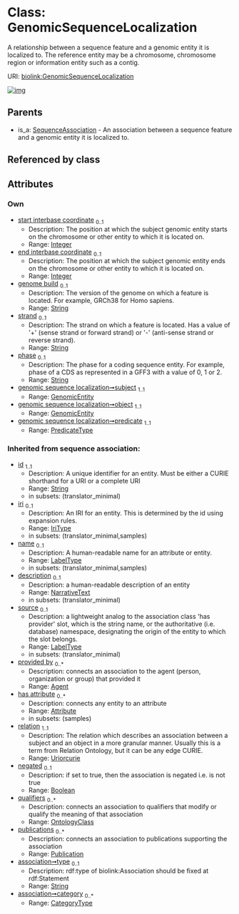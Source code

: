 
# Class: GenomicSequenceLocalization


A relationship between a sequence feature and a genomic entity it is localized to. The reference entity may be a chromosome, chromosome region or information entity such as a contig.

URI: [biolink:GenomicSequenceLocalization](https://w3id.org/biolink/vocab/GenomicSequenceLocalization)


[![img](https://yuml.me/diagram/nofunky;dir:TB/class/[SequenceAssociation],[Publication],[OntologyClass],[GenomicEntity]<object%201..1-%20[GenomicSequenceLocalization&#124;start_interbase_coordinate:integer%20%3F;end_interbase_coordinate:integer%20%3F;genome_build:string%20%3F;strand:string%20%3F;phase:string%20%3F;predicate:predicate_type;relation(i):uriorcurie;negated(i):boolean%20%3F;type(i):string%20%3F;category(i):category_type%20*;id(i):string;iri(i):iri_type%20%3F;name(i):label_type%20%3F;description(i):narrative_text%20%3F;source(i):label_type%20%3F],[GenomicEntity]<subject%201..1-%20[GenomicSequenceLocalization],[SequenceAssociation]^-[GenomicSequenceLocalization],[GenomicEntity],[Attribute],[Agent])](https://yuml.me/diagram/nofunky;dir:TB/class/[SequenceAssociation],[Publication],[OntologyClass],[GenomicEntity]<object%201..1-%20[GenomicSequenceLocalization&#124;start_interbase_coordinate:integer%20%3F;end_interbase_coordinate:integer%20%3F;genome_build:string%20%3F;strand:string%20%3F;phase:string%20%3F;predicate:predicate_type;relation(i):uriorcurie;negated(i):boolean%20%3F;type(i):string%20%3F;category(i):category_type%20*;id(i):string;iri(i):iri_type%20%3F;name(i):label_type%20%3F;description(i):narrative_text%20%3F;source(i):label_type%20%3F],[GenomicEntity]<subject%201..1-%20[GenomicSequenceLocalization],[SequenceAssociation]^-[GenomicSequenceLocalization],[GenomicEntity],[Attribute],[Agent])

## Parents

 *  is_a: [SequenceAssociation](SequenceAssociation.md) - An association between a sequence feature and a genomic entity it is localized to.

## Referenced by class


## Attributes


### Own

 * [start interbase coordinate](start_interbase_coordinate.md)  <sub>0..1</sub>
     * Description: The position at which the subject genomic entity starts on the chromosome or other entity to which it is located on.
     * Range: [Integer](types/Integer.md)
 * [end interbase coordinate](end_interbase_coordinate.md)  <sub>0..1</sub>
     * Description: The position at which the subject genomic entity ends on the chromosome or other entity to which it is located on.
     * Range: [Integer](types/Integer.md)
 * [genome build](genome_build.md)  <sub>0..1</sub>
     * Description: The version of the genome on which a feature is located. For example, GRCh38 for Homo sapiens.
     * Range: [String](types/String.md)
 * [strand](strand.md)  <sub>0..1</sub>
     * Description: The strand on which a feature is located. Has a value of '+' (sense strand or forward strand) or '-' (anti-sense strand or reverse strand).
     * Range: [String](types/String.md)
 * [phase](phase.md)  <sub>0..1</sub>
     * Description: The phase for a coding sequence entity. For example, phase of a CDS as represented in a GFF3 with a value of 0, 1 or 2.
     * Range: [String](types/String.md)
 * [genomic sequence localization➞subject](genomic_sequence_localization_subject.md)  <sub>1..1</sub>
     * Range: [GenomicEntity](GenomicEntity.md)
 * [genomic sequence localization➞object](genomic_sequence_localization_object.md)  <sub>1..1</sub>
     * Range: [GenomicEntity](GenomicEntity.md)
 * [genomic sequence localization➞predicate](genomic_sequence_localization_predicate.md)  <sub>1..1</sub>
     * Range: [PredicateType](types/PredicateType.md)

### Inherited from sequence association:

 * [id](id.md)  <sub>1..1</sub>
     * Description: A unique identifier for an entity. Must be either a CURIE shorthand for a URI or a complete URI
     * Range: [String](types/String.md)
     * in subsets: (translator_minimal)
 * [iri](iri.md)  <sub>0..1</sub>
     * Description: An IRI for an entity. This is determined by the id using expansion rules.
     * Range: [IriType](types/IriType.md)
     * in subsets: (translator_minimal,samples)
 * [name](name.md)  <sub>0..1</sub>
     * Description: A human-readable name for an attribute or entity.
     * Range: [LabelType](types/LabelType.md)
     * in subsets: (translator_minimal,samples)
 * [description](description.md)  <sub>0..1</sub>
     * Description: a human-readable description of an entity
     * Range: [NarrativeText](types/NarrativeText.md)
     * in subsets: (translator_minimal)
 * [source](source.md)  <sub>0..1</sub>
     * Description: a lightweight analog to the association class 'has provider' slot, which is the string name, or the authoritative (i.e. database) namespace, designating the origin of the entity to which the slot belongs.
     * Range: [LabelType](types/LabelType.md)
     * in subsets: (translator_minimal)
 * [provided by](provided_by.md)  <sub>0..\*</sub>
     * Description: connects an association to the agent (person, organization or group) that provided it
     * Range: [Agent](Agent.md)
 * [has attribute](has_attribute.md)  <sub>0..\*</sub>
     * Description: connects any entity to an attribute
     * Range: [Attribute](Attribute.md)
     * in subsets: (samples)
 * [relation](relation.md)  <sub>1..1</sub>
     * Description: The relation which describes an association between a subject and an object in a more granular manner. Usually this is a term from Relation Ontology, but it can be any edge CURIE.
     * Range: [Uriorcurie](types/Uriorcurie.md)
 * [negated](negated.md)  <sub>0..1</sub>
     * Description: if set to true, then the association is negated i.e. is not true
     * Range: [Boolean](types/Boolean.md)
 * [qualifiers](qualifiers.md)  <sub>0..\*</sub>
     * Description: connects an association to qualifiers that modify or qualify the meaning of that association
     * Range: [OntologyClass](OntologyClass.md)
 * [publications](publications.md)  <sub>0..\*</sub>
     * Description: connects an association to publications supporting the association
     * Range: [Publication](Publication.md)
 * [association➞type](association_type.md)  <sub>0..1</sub>
     * Description: rdf:type of biolink:Association should be fixed at rdf:Statement
     * Range: [String](types/String.md)
 * [association➞category](association_category.md)  <sub>0..\*</sub>
     * Range: [CategoryType](types/CategoryType.md)
